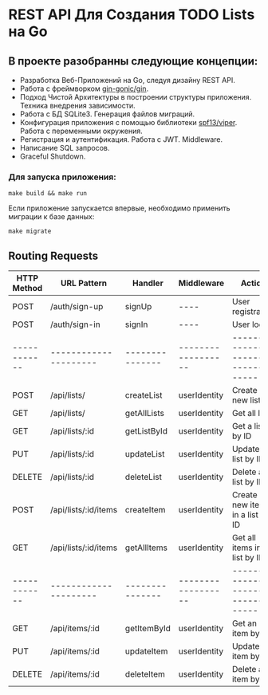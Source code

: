 # REST API Для Создания TODO Lists на Go


## В проекте разобранны следующие концепции:
- Разработка Веб-Приложений на Go, следуя дизайну REST API.
- Работа с фреймворком <a href="https://github.com/gin-gonic/gin">gin-gonic/gin</a>.
- Подход Чистой Архитектуры в построении структуры приложения. Техника внедрения зависимости.
- Работа с БД SQLite3. Генерация файлов миграций. 
- Конфигурация приложения с помощью библиотеки <a href="https://github.com/spf13/viper">spf13/viper</a>. Работа с переменными окружения.
- Регистрация и аутентификация. Работа с JWT. Middleware.
- Написание SQL запросов.
- Graceful Shutdown.

### Для запуска приложения:

```
make build && make run
```

Если приложение запускается впервые, необходимо применить миграции к базе данных:

```
make migrate
```

## Routing Requests



| HTTP Method | URL Pattern          | Handler        | Middleware        | Action                                 |
|-------------|----------------------|----------------|-------------------|----------------------------------------|
| POST        | /auth/sign-up        | signUp         | ----              | User registration                      |
| POST        | /auth/sign-in        | signIn         | ----              | User login                             |
|------------|---------------------|---------------|------------------|-------------------------------------|
| POST        | /api/lists/          | createList     | userIdentity      | Create a new list                      |
| GET         | /api/lists/          | getAllLists    | userIdentity      | Get all lists                          |
| GET         | /api/lists/:id       | getListById    | userIdentity      | Get a list by ID                       |
| PUT         | /api/lists/:id       | updateList     | userIdentity      | Update a list by ID                    |
| DELETE      | /api/lists/:id       | deleteList     | userIdentity      | Delete a list by ID                    |
| POST        | /api/lists/:id/items | createItem     | userIdentity      | Create a new item in a list by ID      |
| GET         | /api/lists/:id/items | getAllItems    | userIdentity      | Get all items in a list by ID          |
|------------|---------------------|---------------|------------------|-------------------------------------|
| GET         | /api/items/:id       | getItemById    | userIdentity      | Get an item by ID                      |
| PUT         | /api/items/:id       | updateItem     | userIdentity      | Update an item by ID                   |
| DELETE      | /api/items/:id       | deleteItem     | userIdentity      | Delete an item by ID                   |

